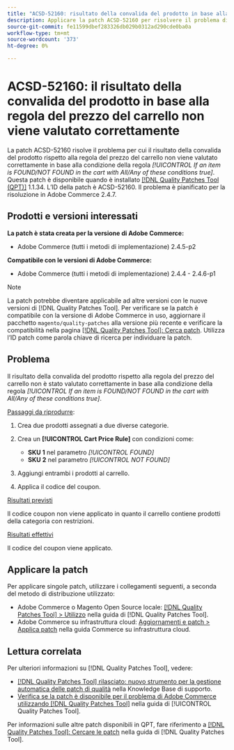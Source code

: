 ```yaml
---
title: "ACSD-52160: risultato della convalida del prodotto in base alla regola del prezzo del carrello"
description: Applicare la patch ACSD-52160 per risolvere il problema di Adobe Commerce in cui il risultato della convalida del prodotto rispetto alla regola prezzo carrello non viene valutato correttamente in base alla condizione regola *[!UICONTROL If an item is FOUND/NOT FOUND in the cart with All/Any of these conditions true]*.
source-git-commit: fe11599dbef283326db029b0312ad290cde0ba0a
workflow-type: tm+mt
source-wordcount: '373'
ht-degree: 0%

---
```


# ACSD-52160: il risultato della convalida del prodotto in base alla regola del prezzo del carrello non viene valutato correttamente

La patch ACSD-52160 risolve il problema per cui il risultato della convalida del prodotto rispetto alla regola del prezzo del carrello non viene valutato correttamente in base alla condizione della regola *[!UICONTROL If an item is FOUND/NOT FOUND in the cart with All/Any of these conditions true]*. Questa patch è disponibile quando è installato [[!DNL Quality Patches Tool (QPT)]](https://experienceleague.adobe.com/en/docs/commerce-knowledge-base/kb/announcements/commerce-announcements/magento-quality-patches-released-new-tool-to-self-serve-quality-patches) 1.1.34. L’ID della patch è ACSD-52160. Il problema è pianificato per la risoluzione in Adobe Commerce 2.4.7.

## Prodotti e versioni interessati

**La patch è stata creata per la versione di Adobe Commerce:**

* Adobe Commerce (tutti i metodi di implementazione) 2.4.5-p2

**Compatibile con le versioni di Adobe Commerce:**

* Adobe Commerce (tutti i metodi di implementazione) 2.4.4 - 2.4.6-p1

>[!NOTE]
>
>La patch potrebbe diventare applicabile ad altre versioni con le nuove versioni di [!DNL Quality Patches Tool]. Per verificare se la patch è compatibile con la versione di Adobe Commerce in uso, aggiornare il pacchetto `magento/quality-patches` alla versione più recente e verificare la compatibilità nella pagina [[!DNL Quality Patches Tool]: Cerca patch](https://experienceleague.adobe.com/tools/commerce-quality-patches/index.html). Utilizza l’ID patch come parola chiave di ricerca per individuare la patch.

## Problema

Il risultato della convalida del prodotto rispetto alla regola del prezzo del carrello non è stato valutato correttamente in base alla condizione della regola *[!UICONTROL If an item is FOUND/NOT FOUND in the cart with All/Any of these conditions true]*.

<u>Passaggi da riprodurre</u>:

1. Crea due prodotti assegnati a due diverse categorie.
1. Crea un **[!UICONTROL Cart Price Rule]** con condizioni come:

   * **SKU 1** nel parametro *[!UICONTROL FOUND]*
   * **SKU 2** nel parametro *[!UICONTROL NOT FOUND]*

1. Aggiungi entrambi i prodotti al carrello.
1. Applica il codice del coupon.

<u>Risultati previsti</u>

Il codice coupon non viene applicato in quanto il carrello contiene prodotti della categoria con restrizioni.

<u>Risultati effettivi</u>

Il codice del coupon viene applicato.

## Applicare la patch

Per applicare singole patch, utilizzare i collegamenti seguenti, a seconda del metodo di distribuzione utilizzato:

* Adobe Commerce o Magento Open Source locale: [[!DNL Quality Patches Tool] > Utilizzo](</help/tools/quality-patches-tool/usage.md>) nella guida di [!DNL Quality Patches Tool].
* Adobe Commerce su infrastruttura cloud: [Aggiornamenti e patch > Applica patch](https://experienceleague.adobe.com/docs/commerce-cloud-service/user-guide/develop/upgrade/apply-patches.html) nella guida Commerce su infrastruttura cloud.

## Lettura correlata

Per ulteriori informazioni su [!DNL Quality Patches Tool], vedere:

* [[!DNL Quality Patches Tool] rilasciato: nuovo strumento per la gestione automatica delle patch di qualità](https://experienceleague.adobe.com/en/docs/commerce-knowledge-base/kb/announcements/commerce-announcements/magento-quality-patches-released-new-tool-to-self-serve-quality-patches) nella Knowledge Base di supporto.
* [Verifica se la patch è disponibile per il problema di Adobe Commerce utilizzando  [!DNL Quality Patches Tool]](/help/tools/quality-patches-tool/patches-available-in-qpt/check-patch-for-magento-issue-with-magento-quality-patches.md) nella guida di [!UICONTROL Quality Patches Tool].


Per informazioni sulle altre patch disponibili in QPT, fare riferimento a [[!DNL Quality Patches Tool]: Cercare le patch](<https://experienceleague.adobe.com/tools/commerce-quality-patches/index.html>) nella guida di [!DNL Quality Patches Tool].
